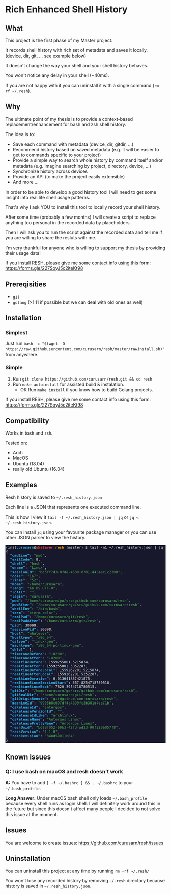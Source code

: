 # Rich Enhanced Shell History

## What

This project is the first phase of my Master project.

It records shell history with rich set of metadata and saves it locally. (device, dir, git, ... see example below)

It doesn't change the way your shell and your shell history behaves.

You won't notice any delay in your shell (~40ms).

If you are not happy with it you can uninstall it with a single command (`rm -rf ~/.resh`).

## Why

The ultimate point of my thesis is to provide a context-based replacement/enhancement for bash and zsh shell history.

The idea is to:
- Save each command with metadata (device, dir, gitdir, ...)
- Recommend history based on saved metadata (e.g. it will be easier to get to commands specific to your project)
- Provide a simple way to search whole history by command itself and/or metadata (e.g. imagine searching by project, directory, device, ...)
- Synchronize history across devices 
- Provide an API (to make the project easily extensible)
- And more ... 

In order to be able to develop a good history tool I will need to get some insight into real life shell usage patterns.

That's why I ask YOU to install this tool to locally record your shell history. 

After some time (probably a few months) I will create a script to replace anything too personal in the recorded data by placeholders. 

Then I will ask you to run the script against the recorded data and tell me if you are willing to share the resluts with me.

I'm very thankful for anyone who is willing to support my thesis by providing their usage data!

If you install RESH, please give me some contact info using this form: https://forms.gle/227SoyJ5c2iteKt98 

## Prereqisities

- `git`
- `golang` (>1.11 if possible but we can deal with old ones as well)

## Installation

### Simplest
Just run `bash -c "$(wget -O - https://raw.githubusercontent.com/curusarn/resh/master/rawinstall.sh)"` from anywhere.

### Simple
1. Run `git clone https://github.com/curusarn/resh.git && cd resh`
2. Run `make autoinstall` for assisted build & instalation.
    - OR Run `make install` if you know how to build Golang projects.

If you install RESH, please give me some contact info using this form: https://forms.gle/227SoyJ5c2iteKt98 

## Compatibility

Works in `bash` and `zsh`.

Tested on:
- Arch
- MacOS
- Ubuntu (18.04)
- really old Ubuntu (16.04)

## Examples

Resh history is saved to `~/.resh_history.json`

Each line is a JSON that represents one executed command line.

This is how I view it `tail -f ~/.resh_history.json | jq` or `jq < ~/.resh_history.json`.  

You can install `jq` using your favourite package manager or you can use other JSON parser to view the history.

![screenshot](img/screen.png)

## Known issues

### Q: I use bash on macOS and resh doesn't work

**A:** You have to add `[ -f ~/.bashrc ] && . ~/.bashrc` to your `~/.bash_profile`.  

**Long Answer:** Under macOS bash shell only loads `~/.bash_profile` because every shell runs as login shell. I will definitely work around this in the future but since this doesn't affect many people I decided to not solve this issue at the moment.

## Issues

You are welcome to create issues: https://github.com/curusarn/resh/issues

## Uninstallation

You can uninstall this project at any time by running `rm -rf ~/.resh/`

You won't lose any recorded history by removing `~/.resh` directory because history is saved in `~/.resh_history.json`.
